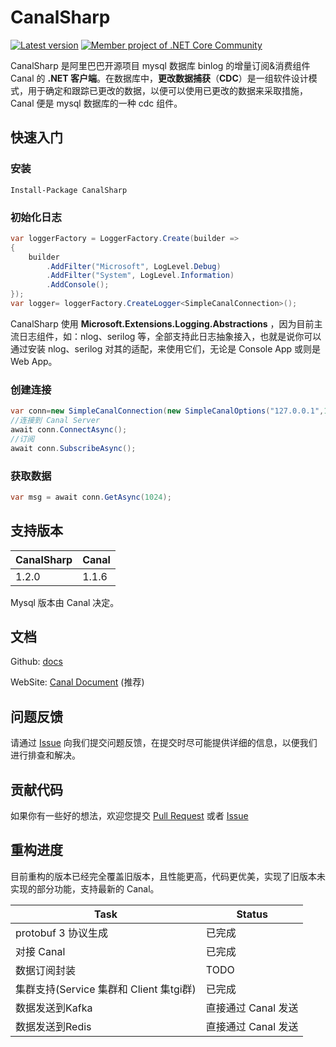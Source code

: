 # CanalSharp

[![Latest version](https://img.shields.io/nuget/v/CanalSharp.svg)](https://www.nuget.org/packages/CanalSharp/) [![Member project of .NET Core Community](https://img.shields.io/badge/member%20project%20of-NCC-9e20c9.svg)](https://github.com/dotnetcore)

CanalSharp 是阿里巴巴开源项目 mysql 数据库 binlog 的增量订阅&消费组件 Canal 的 **.NET 客户端**。在数据库中，**更改数据捕获**（**CDC**）是一组软件设计模式，用于确定和跟踪已更改的数据，以便可以使用已更改的数据来采取措施，Canal 便是 mysql 数据库的一种 cdc 组件。

## 快速入门

### 安装

```shell
Install-Package CanalSharp
```

### 初始化日志

```csharp
var loggerFactory = LoggerFactory.Create(builder =>
{
    builder
        .AddFilter("Microsoft", LogLevel.Debug)
        .AddFilter("System", LogLevel.Information)
        .AddConsole();
});
var logger= loggerFactory.CreateLogger<SimpleCanalConnection>();
```

CanalSharp 使用 **Microsoft.Extensions.Logging.Abstractions** ，因为目前主流日志组件，如：nlog、serilog 等，全部支持此日志抽象接入，也就是说你可以通过安装 nlog、serilog 对其的适配，来使用它们，无论是 Console App 或则是 Web App。

### 创建连接

```csharp
var conn=new SimpleCanalConnection(new SimpleCanalOptions("127.0.0.1",11111,1234),logger);
//连接到 Canal Server
await conn.ConnectAsync();
//订阅
await conn.SubscribeAsync();
```

### 获取数据

```csharp
var msg = await conn.GetAsync(1024);
```

## 支持版本

| CanalSharp | Canal |
|------------|-------|
| 1.2.0      | 1.1.6 |

Mysql 版本由 Canal 决定。

## 文档

Github: [docs](https://github.com/dotnetcore/CanalSharp/tree/main/docs/zh)

WebSite: [Canal Document](https://canalsharp.azurewebsites.net/zh/) (推荐)

## 问题反馈

请通过 [Issue](https://github.com/dotnetcore/CanalSharp/issues/new) 向我们提交问题反馈，在提交时尽可能提供详细的信息，以便我们进行排查和解决。

## 贡献代码

如果你有一些好的想法，欢迎您提交 [Pull Request](https://github.com/dotnetcore/canalsharp/pulls) 或者 [Issue](https://github.com/dotnetcore/CanalSharp/issues/new)

## 重构进度

目前重构的版本已经完全覆盖旧版本，且性能更高，代码更优美，实现了旧版本未实现的部分功能，支持最新的 Canal。

| Task                           | Status        |
|--------------------------------|---------------|
| protobuf 3 协议生成                | 已完成           |
| 对接 Canal                       | 已完成           |
| 数据订阅封装                         | TODO          |
| 集群支持(Service 集群和 Client 集tgi群) | 已完成           |
| 数据发送到Kafka                     | 直接通过 Canal 发送 |
| 数据发送到Redis                     | 直接通过 Canal 发送 |

